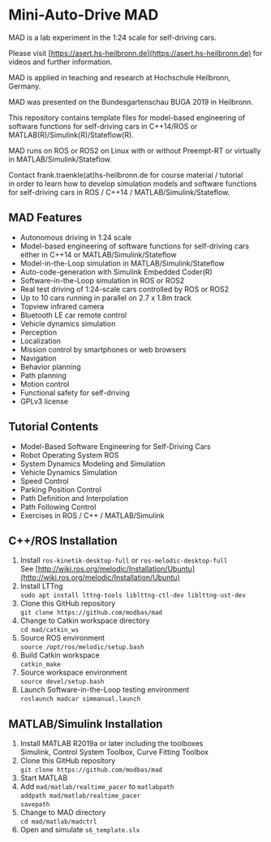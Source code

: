 # Mini-Auto-Drive MAD
MAD is a lab experiment in the 1:24 scale for self-driving cars.

Please visit [https://asert.hs-heilbronn.de](https://asert.hs-heilbronn.de)
for videos and further information.

MAD is applied in teaching and research at Hochschule Heilbronn, Germany.

MAD was presented on the Bundesgartenschau BUGA 2019 in Heilbronn.

This repository contains template files for model-based engineering of
software functions for self-driving cars in C++14/ROS or
MATLAB(R)/Simulink(R)/Stateflow(R).

MAD runs on ROS or ROS2 on Linux with or without Preempt-RT or
virtually in MATLAB/Simulink/Stateflow.

Contact frank.traenkle(at)hs-heilbronn.de for course material /
tutorial<br/>
in order to learn how to develop simulation models and
software functions for self-driving cars in ROS / C++14 /
MATLAB/Simulink/Stateflow.

## MAD Features
* Autonomous driving in 1:24 scale
* Model-based engineering of software functions for self-driving cars
  either in C++14 or MATLAB/Simulink/Stateflow
* Model-in-the-Loop simulation in MATLAB/Simulink/Stateflow
* Auto-code-generation with Simulink Embedded Coder(R)
* Software-in-the-Loop simulation in ROS or ROS2
* Real test driving of 1:24-scale cars controlled by ROS or ROS2
* Up to 10 cars running in parallel on 2.7 x 1.8m track
* Topview infrared camera
* Bluetooth LE car remote control
* Vehicle dynamics simulation
* Perception
* Localization
* Mission control by smartphones or web browsers
* Navigation
* Behavior planning
* Path planning
* Motion control
* Functional safety for self-driving
* GPLv3 license

## Tutorial Contents
* Model-Based Software Engineering for Self-Driving Cars
* Robot Operating System ROS
* System Dynamics Modeling and Simulation
* Vehicle Dynamics Simulation
* Speed Control
* Parking Position Control
* Path Definition and Interpolation
* Path Following Control
* Exercises in ROS / C++ / MATLAB/Simulink

## C++/ROS Installation
1. Install `ros-kinetik-desktop-full` or `ros-melodic-desktop-full`<br/>
See [http://wiki.ros.org/melodic/Installation/Ubuntu](http://wiki.ros.org/melodic/Installation/Ubuntu)
2. Install LTTng<br/>
`sudo apt install lttng-tools liblttng-ctl-dev liblttng-ust-dev`
3. Clone this GitHub repository<br/>
`git clone https://github.com/modbas/mad`
4. Change to Catkin workspace directory<br/>
`cd mad/catkin_ws`
5. Source ROS environment<br/>
`source /opt/ros/melodic/setup.bash`
6. Build Catkin workspace<br/>
`catkin_make`
7. Source workspace environment<br/>
`source devel/setup.bash`
8. Launch Software-in-the-Loop testing environment<br/>
`roslaunch madcar simmanual.launch`

## MATLAB/Simulink Installation
1. Install MATLAB R2019a or later including the toolboxes<br/>
Simulink, Control System Toolbox, Curve Fitting Toolbox
2. Clone this GitHub repository<br/>
`git clone https://github.com/modbas/mad`
3. Start MATLAB
4. Add `mad/matlab/realtime_pacer` to `matlabpath`<br/>
`addpath mad/matlab/realtime_pacer`<br/>
`savepath`
5. Change to MAD directory<br/>
`cd mad/matlab/madctrl`
6. Open and simulate `s6_template.slx`
